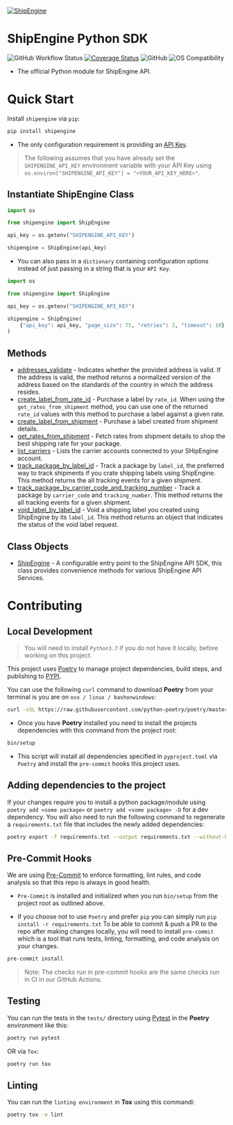 [![ShipEngine](https://shipengine.github.io/img/shipengine-logo-wide.png)](https://shipengine.com)

ShipEngine Python SDK
=====================

![GitHub Workflow Status](https://img.shields.io/github/workflow/status/ShipEngine/shipengine-python/Python%20package?label=shipengine-python&logo=github&logoColor=white)
[![Coverage Status](https://coveralls.io/repos/github/ShipEngine/shipengine-python/badge.svg?branch=main)](https://coveralls.io/github/ShipEngine/shipengine-python?branch=main)
![GitHub](https://img.shields.io/github/license/shipengine/shipengine-python?color=blue)
![OS Compatibility](https://shipengine.github.io/img/badges/os-badges.svg)

- The official Python module for ShipEngine API.

Quick Start
===========

Install `shipengine` via `pip`:
```bash
pip install shipengine
```

- The only configuration requirement is providing an [API Key](https://www.shipengine.com/docs/auth/#api-keys "ShipEngine Authentication Docs").

> The following assumes that you have already set the `SHIPENGINE_API_KEY` environment variable with your API Key using `os.environ["SHIPENGINE_API_KEY"] = "<YOUR_API_KEY_HERE>"`.

Instantiate ShipEngine Class
----------------------------

```python
import os

from shipengine import ShipEngine

api_key = os.getenv("SHIPENGINE_API_KEY")

shipengine = ShipEngine(api_key)
```
- You can also pass in a `dictionary` containing configuration options instead of just passing in a string that is your `API Key`.

```python
import os

from shipengine import ShipEngine

api_key = os.getenv("SHIPENGINE_API_KEY")

shipengine = ShipEngine(
    {"api_key": api_key, "page_size": 75, "retries": 3, "timeout": 10}
)
```

Methods
-------
- [addresses_validate](./docs/addresses_validate_example.md) - Indicates whether the provided address is valid. If the
  address is valid, the method returns a normalized version of the address based on the standards of the country in
  which the address resides.
- [create_label_from_rate_id](./docs/create_label_from_rate_id_example.md) - Purchase a label by `rate_id`. When using the `get_rates_from_shipment` method, you can use one of the returned `rate_id` values with this method to purchase a label against a given rate.
- [create_label_from_shipment](./docs/create_label_from_shipment.md) - Purchase a label created from shipment details.
- [get_rates_from_shipment](./docs/get_rates_from_shipment_example.md) - Fetch rates from shipment details to shop the best shipping rate for your package.
- [list_carriers](./docs/list_carriers_example.md) - Lists the carrier accounts connected to your SHipEngine account.
- [track_package_by_label_id](./docs/track_package_by_label_id_example.md) - Track a package by `label_id`, the preferred way to track shipments if you crate shipping labels using ShipEngine. This method returns
the all tracking events for a given shipment.
- [track_package_by_carrier_code_and_tracking_number](./docs/track_package_by_carrier_code_and_tracking_number_example.md) - Track a package by `carrier_code` and `tracking_number`. This method returns
the all tracking events for a given shipment.
- [void_label_by_label_id](./docs/void_label_by_label_id_example.md) - Void a shipping label you created using ShipEngine by its `label_id`. This method returns an object that indicates the status of the void label request.

Class Objects
-------------
- [ShipEngine](./) - A configurable entry point to the ShipEngine API SDK, this class provides convenience methods
  for various ShipEngine API Services.

Contributing
============

Local Development
-----------------
> You will need to install `Python3.7` if you do not have it locally, before working on this project.

This project uses [Poetry]() to manage project dependencies, build steps, and publishing to [PYPI]().

You can use the following `curl` command to download **Poetry** from your terminal is you are
on `osx / linux / bashonwindows`:

```bash
curl -sSL https://raw.githubusercontent.com/python-poetry/poetry/master/get-poetry.py | python -
```

- Once you have **Poetry** installed you need to install the projects dependencies with this command from the project root:

```bash
bin/setup
```
- This script will install all dependencies specified in `pyproject.toml` via `Poetry` and install the `pre-commit` hooks
this project uses.

## Adding dependencies to the project
If your changes require you to install a python package/module using `poetry add <some package>` or
`poetry add <some package> -D` for a dev dependency. You will also need to run the following command to
regenerate a `requirements.txt` file that includes the newly added dependencies:
```bash
poetry export -f requirements.txt --output requirements.txt --without-hashes --dev
```

## Pre-Commit Hooks
We are using [Pre-Commit](https://pre-commit.com/) to enforce formatting, lint rules, and code analysis so that
this repo is always in good health.
- `Pre-Commit` is installed and initialized when you run `bin/setup` from the project root as outlined above.

- If you choose not to use `Poetry` and prefer `pip` you can simply run `pip install -r requirements.txt`
To be able to commit & push a PR to the repo after making changes locally, you will need to install `pre-commit` which
is a tool that runs tests, linting, formatting, and code analysis on your changes.
```bash
pre-commit install
```
> Note: The checks run in pre-commit hooks are the same checks run in CI in our GitHub Actions.

Testing
-------
You can run the tests in the `tests/` directory using [Pytest]() in the **Poetry** environment like this:

```bash
poetry run pytest
```

OR via `Tox`:

```bash
poetry run tox
```

Linting
-------
You can run the `linting environment` in **Tox** using this commandi:

```bash
poetry tox -e lint
```
